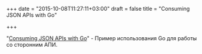 +++
date = "2015-10-08T11:27:11+03:00"
draft = false
title = "Consuming JSON APIs with Go"

+++

<p>&quot;<a href="http://bit.ly/1PgHJZt">Consuming JSON APIs with Go</a>&quot; - Пример использования Go для работы со сторонним АПИ.</p>

